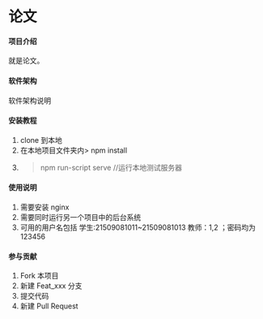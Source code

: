 # 论文

#### 项目介绍
就是论文。

#### 软件架构
软件架构说明


#### 安装教程

1. clone 到本地
2. 在本地项目文件夹内> npm install
3. > npm run-script serve //运行本地测试服务器

#### 使用说明

1. 需要安装 nginx
2. 需要同时运行另一个项目中的后台系统
3. 可用的用户名包括 学生:21509081011~21509081013 教师：1,2 ；密码均为 123456

#### 参与贡献

1. Fork 本项目
2. 新建 Feat_xxx 分支
3. 提交代码
4. 新建 Pull Request